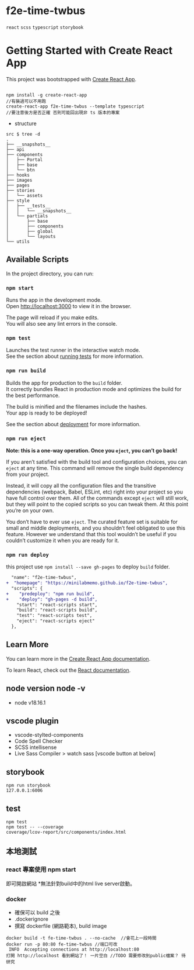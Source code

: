 # f2e-time-twbus

 `react` `scss` `typescript` `storybook`


# Getting Started with Create React App

This project was bootstrapped with [Create React App](https://github.com/facebook/create-react-app).

```

npm install -g create-react-app 
//有裝過可以不用跑
create-react-app f2e-time-twbus --template typescript
//要注意後方是否正確 否則可能回出現非 ts 版本的專案

```
- structure 
```
src $ tree -d
.
├── __snapshots__
├── api
├── components
│   ├── Portal
│   ├── base
│   └── btn
├── hooks
├── images
├── pages
├── stories
│   └── assets
├── style
│   ├── __tests__
│   │   └── __snapshots__
│   └── partials
│       ├── base
│       ├── components
│       ├── global
│       └── layouts
└── utils
```

## Available Scripts

In the project directory, you can run:

### `npm start`

Runs the app in the development mode.\
Open [http://localhost:3000](http://localhost:3000) to view it in the browser.

The page will reload if you make edits.\
You will also see any lint errors in the console.

### `npm test`

Launches the test runner in the interactive watch mode.\
See the section about [running tests](https://facebook.github.io/create-react-app/docs/running-tests) for more information.

### `npm run build`

Builds the app for production to the `build` folder.\
It correctly bundles React in production mode and optimizes the build for the best performance.

The build is minified and the filenames include the hashes.\
Your app is ready to be deployed!

See the section about [deployment](https://facebook.github.io/create-react-app/docs/deployment) for more information.

### `npm run eject`

**Note: this is a one-way operation. Once you `eject`, you can’t go back!**

If you aren’t satisfied with the build tool and configuration choices, you can `eject` at any time. This command will remove the single build dependency from your project.

Instead, it will copy all the configuration files and the transitive dependencies (webpack, Babel, ESLint, etc) right into your project so you have full control over them. All of the commands except `eject` will still work, but they will point to the copied scripts so you can tweak them. At this point you’re on your own.

You don’t have to ever use `eject`. The curated feature set is suitable for small and middle deployments, and you shouldn’t feel obligated to use this feature. However we understand that this tool wouldn’t be useful if you couldn’t customize it when you are ready for it.


### `npm run deploy`
this project use `npm install --save gh-pages` to deploy `build` folder.
```diff package.json
  "name": "f2e-time-twbus",
+  "homepage": "https://minilabmemo.github.io/f2e-time-twbus",
  "scripts": {
+    "predeploy": "npm run build",
+    "deploy": "gh-pages -d build",
    "start": "react-scripts start",
    "build": "react-scripts build",
    "test": "react-scripts test",
    "eject": "react-scripts eject"
  },

```

## Learn More

You can learn more in the [Create React App documentation](https://facebook.github.io/create-react-app/docs/getting-started).

To learn React, check out the [React documentation](https://reactjs.org/).

## node version node -v
- node v18.16.1

## vscode plugin
- vscode-stylted-components
- Code Spell Checker
- SCSS intellisense
- Live Sass Compiler > watch sass [vscode button at below]

## storybook
```
npm run storybook
127.0.0.1:6006
```

## test
```
npm test
npm test -- --coverage 
coverage/lcov-report/src/components/index.html
```


## 本地測試

### react 專案使用 npm start
即可開啟網站
*無法針對build中的html live server啟動。

### docker
  - 確保可以 build 之後
  - .dockerignore 
  - 撰寫 dockerfile (網路範本), build image
  ```
  docker build -t fe-time-twbus . --no-cache  //會花上一段時間
  docker run -p 80:80 fe-time-twbus //端口可改
   INFO  Accepting connections at http://localhost:80
  打開 http://localhost 看到網站了！ 一片空白 //TODO 需要修改到public檔案？ 待研究
  ```